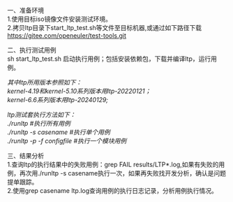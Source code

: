 一、准备环境<br/>
1.使用目标iso镜像文件安装测试环境。<br/>
2.拷贝ltp目录下start_ltp_test.sh等文件至目标机器,或通过如下路径下载 https://gitee.com/openeuler/test-tools.git<br/>

二、执行测试用例<br/>
sh start_ltp_test.sh 启动执行用例；包括安装依赖包，下载并编译ltp，运行用例。<br/>

*其中ltp所用版本参照如下：<br/>
kernel-4.19和kernel-5.10系列版本用ltp-20220121；<br/>
kernel-6.6系列版本用ltp-20240129;<br/>*

*ltp测试套执行方法如下：<br/>
./runltp #执行所有用例<br/>
./runltp -s casename #执行单个用例<br/>
./runltp -p -f configfile #执行一个模块用例<br/>*

三、结果分析<br/>
1.查询ltp的执行结果中的失败用例：grep FAIL results/LTP*.log,如果有失败的用例，再次用./runltp -s casename执行一次，如果再失败找开发分析，确认是问题提单跟踪。<br/>
2.使用grep casename ltp.log查询用例的执行日志记录，分析用例执行情况。<br/>
